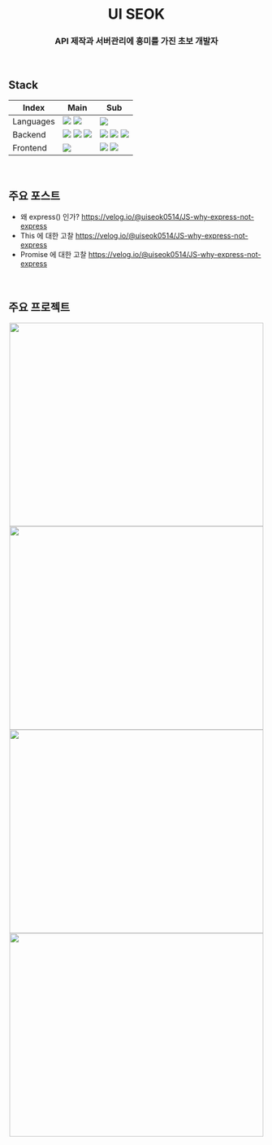
# <div align="center">UI SEOK</div>

### <div align="center">API 제작과 서버관리에 흥미를 가진 초보 개발자</div>
<br/>

## Stack
| Index | Main | Sub |
|---|---|---|
| Languages | <img src="https://img.shields.io/badge/JavaScript-F7DF1E?style=for-the-badge&logo=javascript&logoColor=white"/>  <img src="https://img.shields.io/badge/TypeScript-3178C6?style=for-the-badge&logo=TypeScript&logoColor=white"> |<img src="https://img.shields.io/badge/Java-007396?style=for-the-badge&logo=OpenJDK&logoColor=white"/> |
| Backend | <img src="https://img.shields.io/badge/Node.js-339933?style=for-the-badge&logo=Node.js&logoColor=white"> <img src="https://img.shields.io/badge/Express-000000?style=for-the-badge&logo=Express&logoColor=white"> <img src="https://img.shields.io/badge/mongoDB-47A248?style=for-the-badge&logo=MongoDB&logoColor=white"> |  <img src="https://img.shields.io/badge/NGINX-009639?style=for-the-badge&logo=Nginx&logoColor=white"> <img src="https://img.shields.io/badge/PM2-2B037A?style=for-the-badge&logo=PM2&logoColor=white"> <img src="https://img.shields.io/badge/GoogleDomains-4285F4?style=for-the-badge&logo=GoogleDomains&logoColor=white"> |
| Frontend | <img src="https://img.shields.io/badge/React-61DAFB?style=for-the-badge&logo=React&logoColor=white">  |  <img src="https://img.shields.io/badge/HTML5-E34F26?style=for-the-badge&logo=HTML5&logoColor=white"> <img src="https://img.shields.io/badge/CSS3-1572B6?style=for-the-badge&logo=CSS3&logoColor=white"> |
<br/>

## 주요 포스트
- 왜 express() 인가? https://velog.io/@uiseok0514/JS-why-express-not-express
- This 에 대한 고찰 https://velog.io/@uiseok0514/JS-why-express-not-express
- Promise 에 대한 고찰 https://velog.io/@uiseok0514/JS-why-express-not-express
<br/>

## 주요 프로젝트
<div align="center">
<a href="https://velog.io/@uiseok0514/Project-MarketPass" > <img src="https://user-images.githubusercontent.com/116103097/202356457-db68f4dd-e1dd-42c4-add2-23beebc56583.png" width="500" height="400"></a>
<a href="https://velog.io/@uiseok0514/Project-MarketPass" > <img src="https://user-images.githubusercontent.com/116103097/202356457-db68f4dd-e1dd-42c4-add2-23beebc56583.png" width="500" height="400"></a>
<a href="https://velog.io/@uiseok0514/Project-MarketPass" > <img src="https://user-images.githubusercontent.com/116103097/202356457-db68f4dd-e1dd-42c4-add2-23beebc56583.png" width="500" height="400"></a>
<a href="https://velog.io/@uiseok0514/Project-MarketPass" > <img src="https://user-images.githubusercontent.com/116103097/202356457-db68f4dd-e1dd-42c4-add2-23beebc56583.png" width="500" height="400"></a>
</div>
